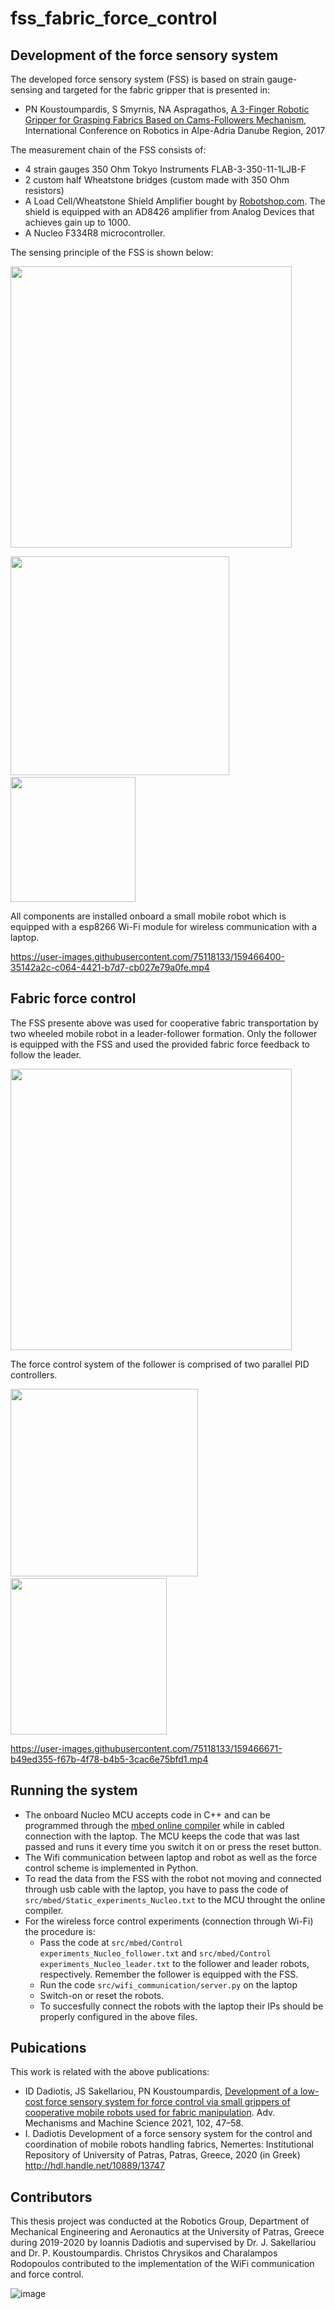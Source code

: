 # fss_fabric_force_control

## Development of the force sensory system
The developed force sensory system (FSS) is based on strain gauge-sensing and targeted for the fabric gripper that is presented in:

* PN Koustoumpardis, S Smyrnis, NA Aspragathos, [A 3-Finger Robotic Gripper for Grasping Fabrics Based on Cams-Followers Mechanism], International Conference on Robotics in Alpe-Adria Danube Region, 2017

The measurement chain of the FSS consists of:

* 4 strain gauges 350 Ohm Tokyo Instruments FLAB-3-350-11-1LJB-F
* 2 custom half Wheatstone bridges (custom made with 350 Ohm resistors)
* A Load Cell/Wheatstone Shield Amplifier bought by [Robotshop.com]. The shield is equipped with an AD8426 amplifier from Analog Devices that achieves gain up to 1000.
* A Nucleo F334R8 microcontroller.

<!--p float="left">
  <img src="https://user-images.githubusercontent.com/75118133/159372939-beaf94a2-fa9c-4b10-b6cc-da1e09dafda9.png" width="250" />
  <img width="10" />
  <img src="https://user-images.githubusercontent.com/75118133/159373044-4143eb60-5efa-44cb-ad3a-6fe17e54c543.png" width="300" /> 
</p-->

The sensing principle of the FSS is shown below:


<img src="https://user-images.githubusercontent.com/75118133/159374038-3470c8cd-0274-4bee-ba54-6d72d12e9dba.png" width="450" />

<p float="left">
  <img src="https://user-images.githubusercontent.com/75118133/159375447-395f4a6d-1de8-4425-b5af-53eb7837ac1e.png" width="350" />
  <img width="50" />
  <img src="https://user-images.githubusercontent.com/75118133/159375021-d0e04246-2cdb-4cbb-838e-31c801a3b4b3.png" width="200" /> 
</p>

All components are installed onboard a small mobile robot which is equipped with a esp8266 Wi-Fi module for wireless communication with a laptop.

<!--![image](https://user-images.githubusercontent.com/75118133/159376847-4b2ff712-d9be-4eac-9caa-80cc84c042f4.png)-->

https://user-images.githubusercontent.com/75118133/159466400-35142a2c-c064-4421-b7d7-cb027e79a0fe.mp4

## Fabric force control
The FSS presente above was used for cooperative fabric transportation by two wheeled mobile robot in a leader-follower formation. Only the follower is equipped with the FSS and used the provided fabric force feedback to follow the leader.

<img src="https://user-images.githubusercontent.com/75118133/159376304-20202a23-c892-4d47-8cb0-8b0c0be8201a.png" width="450" />

The force control system of the follower is comprised of two parallel PID controllers.

<p float="left">
  <img src="https://user-images.githubusercontent.com/75118133/159375837-40476073-5735-401d-93b3-7df05c143125.png" width="300" />
  <img width="10" />
  <img src="https://user-images.githubusercontent.com/75118133/159376542-c8e2db9f-2235-49e5-8044-274fb0c01a08.png" width="250" /> 
</p>

https://user-images.githubusercontent.com/75118133/159466671-b49ed355-f67b-4f78-b4b5-3cac6e75bfd1.mp4

## Running the system

* The onboard Nucleo MCU accepts code in C++ and can be programmed through the [mbed online compiler] while in cabled connection with the laptop. The MCU keeps the code that was last passed and runs it every time you switch it on or press the reset button.
* The Wifi communication between laptop and robot as well as the force control scheme is implemented in Python.
* To read the data from the FSS with the robot not moving and connected through usb cable with the laptop, you have to pass the code of `src/mbed/Static_experiments_Nucleo.txt` to the MCU throught the online compiler.
* For the wireless force control experiments (connection through Wi-Fi) the procedure is:
  - Pass the code at `src/mbed/Control experiments_Nucleo_follower.txt` and `src/mbed/Control experiments_Nucleo_leader.txt` to the follower and leader robots, respectively. Remember the follower is equipped with the FSS.
  - Run the code `src/wifi_communication/server.py` on the laptop
  - Switch-on or reset the robots.
  - To succesfully connect the robots with the laptop their IPs should be properly configured in the above files.
            
## Pubications
This work is related with the above publications:

* ID Dadiotis, JS Sakellariou, PN Koustoumpardis, [Development of a low-cost force sensory system for force control via small grippers of cooperative mobile robots used for fabric manipulation]. Adv. Mechanisms and Machine Science 2021, 102, 47–58.
* I. Dadiotis Development of a force sensory system for the control and coordination of mobile robots
handling fabrics, Nemertes: Institutional Repository of University of Patras, Patras, Greece, 2020 (in Greek)
http://hdl.handle.net/10889/13747

## Contributors
This thesis project was conducted at the Robotics Group, Department of Mechanical Engineering and Aeronautics at the University of Patras, Greece during 2019-2020 by Ioannis Dadiotis and supervised by Dr. J. Sakellariou and Dr. P. Koustoumpardis. Christos Chrysikos and Charalampos Rodopoulos contributed to the implementation of the WiFi communication and force control.

![image](https://user-images.githubusercontent.com/75118133/159381029-ff271c1e-f995-42a1-a11a-2c50890c7e5e.png)

[A 3-finger robotic gripper for grasping fabrics based on CAMS-followers mechanism]: https://link.springer.com/chapter/10.1007/978-3-319-61276-8_64
[Robotshop.com]: https://www.robotshop.com/ca/en/strain-gauge-load-cell-amplifier-shield-2ch.html?gclid=CjwKCAjwxOCRBhA8EiwA0X8hi5xmquA2swnKK2UYyfPzypNpCCVFiv0ISvpgf9J5K1QTpcKl0yu6_RoCApkQAvD_BwE
[Development of a low-cost force sensory system for force control via small grippers of cooperative mobile robots used for fabric manipulation]: https://link.springer.com/chapter/10.1007/978-3-030-75259-0_6
[mbed online compiler]: https://os.mbed.com/handbook/mbed-Compiler

